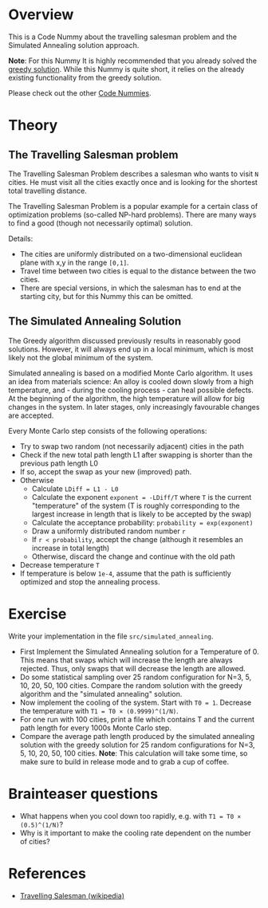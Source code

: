 # Overview

This is a Code Nummy about the travelling salesman problem and the Simulated Annealing solution approach.

**Note**: For this Nummy It is highly recommended that you already solved
the [greedy solution](https://github.com/Laguna1989/CodeKata_Numerics_TravellingSalesman_Greedy). While this Nummy is
quite short, it relies on the already existing functionality from the greedy solution.

Please check out the other [Code Nummies](https://github.com/Laguna1989/CodeNummies_Overview).

# Theory

## The Travelling Salesman problem

The Travelling Salesman Problem describes a salesman who wants to visit `N` cities. He must visit all the cities exactly
once and is looking for the shortest total travelling distance.

The Travelling Salesman Problem is a popular example for a certain class of optimization problems (so-called NP-hard
problems). There are many ways to find a good (though not necessarily optimal) solution.

Details:

* The cities are uniformly distributed on a two-dimensional euclidean plane with x,y in the range `[0,1]`.
* Travel time between two cities is equal to the distance between the two cities.
* There are special versions, in which the salesman has to end at the starting city, but for this Nummy this can be
  omitted.

## The Simulated Annealing Solution

The Greedy algorithm discussed previously results in reasonably good solutions. However, it will always end up in a
local minimum, which is most likely not the global minimum of the system.

Simulated annealing is based on a modified Monte Carlo algorithm. It uses an idea from materials science: An alloy is
cooled down slowly from a high temperature, and - during the cooling process - can heal possible defects. At the
beginning of the algorithm, the high temperature will allow for big changes in the system. In later stages, only
increasingly favourable changes are accepted.

Every Monte Carlo step consists of the following operations:

* Try to swap two random (not necessarily adjacent) cities in the path
* Check if the new total path length L1 after swapping is shorter than the previous path length L0
* If so, accept the swap as your new (improved) path.
* Otherwise
    * Calculate `LDiff = L1 - L0`
    * Calculate the exponent `exponent = -LDiff/T` where `T` is the current "temperature" of the system (T is roughly
      corresponding to the largest increase in length that is likely to be accepted by the swap)
    * Calculate the acceptance probability: `probability = exp(exponent)`
    * Draw a uniformly distributed random number `r`
    * If `r < probability`, accept the change (although it resembles an increase in total length)
    * Otherwise, discard the change and continue with the old path
* Decrease temperature `T`
* If temperature is below `1e-4`, assume that the path is sufficiently optimized and stop the annealing process.

# Exercise

Write your implementation in the file `src/simulated_annealing`.

* First Implement the Simulated Annealing solution for a Temperature of 0. This means that swaps which will increase the
  length are always rejected. Thus, only swaps that will decrease the length are allowed.
* Do some statistical sampling over 25 random configuration for N=3, 5, 10, 20, 50, 100 cities. Compare the random
  solution with the greedy algorithm and the "simulated annealing" solution.
* Now implement the cooling of the system. Start with `T0 = 1`. Decrease the temperature with `T1 = T0 × (0.9999)^(1/N)`.
* For one run with 100 cities, print a file which contains T and the current path length for every 1000s Monte Carlo
  step.
* Compare the average path length produced by the simulated annealing solution with the greedy solution for 25 random
  configurations for N=3, 5, 10, 20, 50, 100 cities.  **Note**: This calculation will take some time, so make sure
  to build in release mode and to grab a cup of coffee.

# Brainteaser questions

* What happens when you cool down too rapidly, e.g. with `T1 = T0 × (0.5)^(1/N)`?
* Why is it important to make the cooling rate dependent on the number of cities?

# References

* [Travelling Salesman (wikipedia)](https://en.wikipedia.org/wiki/Travelling_salesman_problem)
